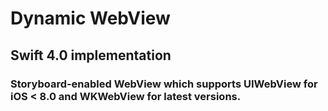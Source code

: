 # Dynamic WebView
## Swift 4.0 implementation
### Storyboard-enabled WebView which supports UIWebView for iOS < 8.0 and WKWebView for latest versions.
